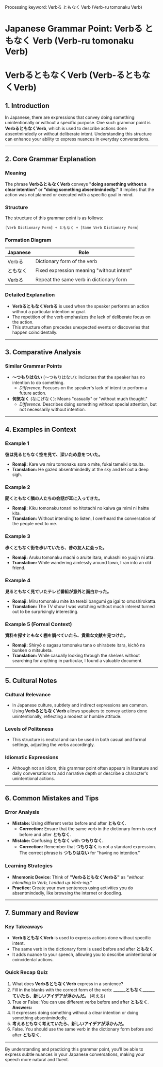 Processing keyword: Verbる ともなく Verb (Verb-ru tomonaku Verb)
# Japanese Grammar Point: Verbる ともなく Verb (Verb-ru tomonaku Verb)
# VerbるともなくVerb (Verb-るともなくVerb)
## 1. Introduction
In Japanese, there are expressions that convey doing something unintentionally or without a specific purpose. One such grammar point is **VerbるともなくVerb**, which is used to describe actions done absentmindedly or without deliberate intent. Understanding this structure can enhance your ability to express nuances in everyday conversations.

---
## 2. Core Grammar Explanation
### Meaning
The phrase **VerbるともなくVerb** conveys **"doing something without a clear intention"** or **"doing something absentmindedly."** It implies that the action was not planned or executed with a specific goal in mind.
### Structure
The structure of this grammar point is as follows:
```
[Verb Dictionary Form] + ともなく + [Same Verb Dictionary Form]
```
### Formation Diagram
| Japanese | Role |
| --- | --- |
| Verbる | Dictionary form of the verb |
| ともなく | Fixed expression meaning "without intent" |
| Verbる | Repeat the same verb in dictionary form |
### Detailed Explanation
- **VerbるともなくVerbる** is used when the speaker performs an action without a particular intention or goal.
- The repetition of the verb emphasizes the lack of deliberate focus on the action.
- This structure often precedes unexpected events or discoveries that happen coincidentally.
---
## 3. Comparative Analysis
### Similar Grammar Points
- **～つもりはない** (～つもりはない): Indicates that the speaker has no intention to do something.
  - *Difference:* Focuses on the speaker's lack of intent to perform a future action.
- **何気なく** (なにげなく): Means "casually" or "without much thought."
  - *Difference:* Describes doing something without special attention, but not necessarily without intention.
---
## 4. Examples in Context
### Example 1
**彼は見るともなく空を見て、深いため息をついた。**
- **Romaji:** Kare wa miru tomonaku sora o mite, fukai tameiki o tsuita.
- **Translation:** He gazed absentmindedly at the sky and let out a deep sigh.
### Example 2
**聞くともなく隣の人たちの会話が耳に入ってきた。**
- **Romaji:** Kiku tomonaku tonari no hitotachi no kaiwa ga mimi ni haitte kita.
- **Translation:** Without intending to listen, I overheard the conversation of the people next to me.
### Example 3
**歩くともなく街を歩いていたら、昔の友人に会った。**
- **Romaji:** Aruku tomonaku machi o aruite itara, mukashi no yuujin ni atta.
- **Translation:** While wandering aimlessly around town, I ran into an old friend.
### Example 4
**見るともなく見ていたテレビ番組が意外と面白かった。**
- **Romaji:** Miru tomonaku mite ita terebi bangumi ga igai to omoshirokatta.
- **Translation:** The TV show I was watching without much interest turned out to be surprisingly interesting.
### Example 5 (Formal Context)
**資料を探すともなく棚を調べていたら、貴重な文献を見つけた。**
- **Romaji:** Shiryō o sagasu tomonaku tana o shirabete itara, kichō na bunken o mitsuketa.
- **Translation:** While casually looking through the shelves without searching for anything in particular, I found a valuable document.
---
## 5. Cultural Notes
### Cultural Relevance
- In Japanese culture, subtlety and indirect expressions are common. Using **VerbるともなくVerb** allows speakers to convey actions done unintentionally, reflecting a modest or humble attitude.
### Levels of Politeness
- This structure is neutral and can be used in both casual and formal settings, adjusting the verbs accordingly.
### Idiomatic Expressions
- Although not an idiom, this grammar point often appears in literature and daily conversations to add narrative depth or describe a character's unintentional actions.
---
## 6. Common Mistakes and Tips
### Error Analysis
- **Mistake:** Using different verbs before and after **ともなく**.
  - **Correction:** Ensure that the same verb in the dictionary form is used before and after **ともなく**.
- **Mistake:** Confusing **ともなく** with **つもりなく**.
  - **Correction:** Remember that **つもりなく** is not a standard expression. The correct phrase is **つもりはない** for "having no intention."
### Learning Strategies
- **Mnemonic Device:** Think of **"VerbるともなくVerbる"** as *"without intending to Verb, I ended up Verb-ing."*
- **Practice:** Create your own sentences using activities you do absentmindedly, like browsing the internet or doodling.
---
## 7. Summary and Review
### Key Takeaways
- **VerbるともなくVerb** is used to express actions done without specific intent.
- The same verb in the dictionary form is used before and after **ともなく**.
- It adds nuance to your speech, allowing you to describe unintentional or coincidental actions.
### Quick Recap Quiz
1. What does **VerbるともなくVerb** express in a sentence?
2. Fill in the blanks with the correct form of the verb:
   **______ともなく______ていたら、新しいアイデアが浮かんだ。** (考える)
3. True or False: You can use different verbs before and after **ともなく**.
**Answers:**
1. It expresses doing something without a clear intention or doing something absentmindedly.
2. **考えるともなく考えていたら、新しいアイデアが浮かんだ。**
3. False. You should use the same verb in the dictionary form before and after **ともなく**.
---
By understanding and practicing this grammar point, you'll be able to express subtle nuances in your Japanese conversations, making your speech more natural and fluent.
